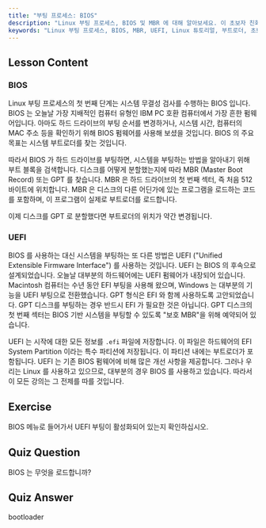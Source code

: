 ```yaml
---
title: "부팅 프로세스: BIOS"
description: "Linux 부팅 프로세스, BIOS 및 MBR 에 대해 알아보세요. 이 초보자 친화적인 가이드를 통해 시스템이 어떻게 시작되는지 이해하세요. UEFI 개념을 탐색하세요!"
keywords: "Linux 부팅 프로세스, BIOS, MBR, UEFI, Linux 튜토리얼, 부트로더, 초보자 Linux, 시스템 시작"
---
```


## Lesson Content

### BIOS

Linux 부팅 프로세스의 첫 번째 단계는 시스템 무결성 검사를 수행하는 BIOS 입니다. BIOS 는 오늘날 가장 지배적인 컴퓨터 유형인 IBM PC 호환 컴퓨터에서 가장 흔한 펌웨어입니다. 아마도 하드 드라이브의 부팅 순서를 변경하거나, 시스템 시간, 컴퓨터의 MAC 주소 등을 확인하기 위해 BIOS 펌웨어를 사용해 보셨을 것입니다. BIOS 의 주요 목표는 시스템 부트로더를 찾는 것입니다.

따라서 BIOS 가 하드 드라이브를 부팅하면, 시스템을 부팅하는 방법을 알아내기 위해 부트 블록을 검색합니다. 디스크를 어떻게 분할했는지에 따라 MBR (Master Boot Record) 또는 GPT 를 찾습니다. MBR 은 하드 드라이브의 첫 번째 섹터, 즉 처음 512 바이트에 위치합니다. MBR 은 디스크의 다른 어딘가에 있는 프로그램을 로드하는 코드를 포함하며, 이 프로그램이 실제로 부트로더를 로드합니다.

이제 디스크를 GPT 로 분할했다면 부트로더의 위치가 약간 변경됩니다.

### UEFI

BIOS 를 사용하는 대신 시스템을 부팅하는 또 다른 방법은 UEFI ("Unified Extensible Firmware Interface") 를 사용하는 것입니다. UEFI 는 BIOS 의 후속으로 설계되었습니다. 오늘날 대부분의 하드웨어에는 UEFI 펌웨어가 내장되어 있습니다. Macintosh 컴퓨터는 수년 동안 EFI 부팅을 사용해 왔으며, Windows 는 대부분의 기능을 UEFI 부팅으로 전환했습니다. GPT 형식은 EFI 와 함께 사용하도록 고안되었습니다. GPT 디스크를 부팅하는 경우 반드시 EFI 가 필요한 것은 아닙니다. GPT 디스크의 첫 번째 섹터는 BIOS 기반 시스템을 부팅할 수 있도록 "보호 MBR"을 위해 예약되어 있습니다.

UEFI 는 시작에 대한 모든 정보를 `.efi` 파일에 저장합니다. 이 파일은 하드웨어의 EFI System Partition 이라는 특수 파티션에 저장됩니다. 이 파티션 내에는 부트로더가 포함됩니다. UEFI 는 기존 BIOS 펌웨어에 비해 많은 개선 사항을 제공합니다. 그러나 우리는 Linux 를 사용하고 있으므로, 대부분의 경우 BIOS 를 사용하고 있습니다. 따라서 이 모든 강의는 그 전제를 따를 것입니다.

## Exercise

BIOS 메뉴로 들어가서 UEFI 부팅이 활성화되어 있는지 확인하십시오.

## Quiz Question

BIOS 는 무엇을 로드합니까?

## Quiz Answer

bootloader
